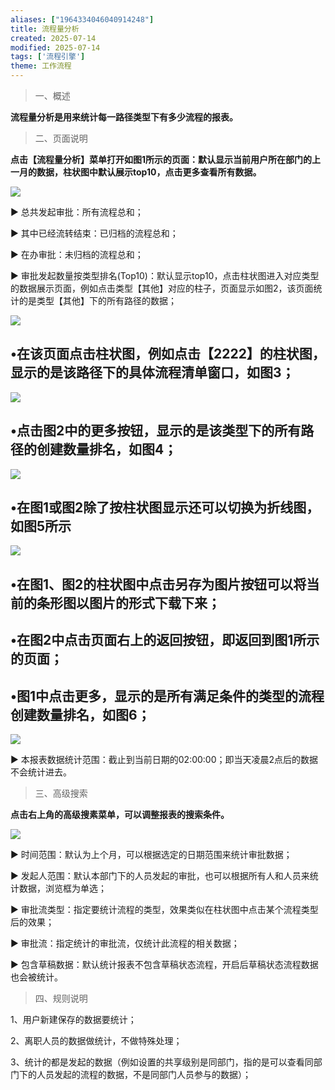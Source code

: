 ```yaml
---
aliases: ["1964334046040914248"]
title: 流程量分析
created: 2025-07-14
modified: 2025-07-14
tags: ['流程引擎']
theme: 工作流程
---
```


> 一、概述

**流程量分析是用来统计每一路径类型下有多少流程的报表。**

> 二、页面说明

**点击【流程量分析】菜单打开如图1所示的页面：默认显示当前用户所在部门的上一月的数据，柱状图中默认展示top10，点击更多查看所有数据。**

![](https://myhelpdoc.oss-cn-heyuan.aliyuncs.com/mdimages/77fc96bc09788f972644ea65f931feb6.jpg)

▶ 总共发起审批：所有流程总和；

▶ 其中已经流转结束：已归档的流程总和；

▶ 在办审批：未归档的流程总和；

▶ 审批发起数量按类型排名(Top10)：默认显示top10，点击柱状图进入对应类型的数据展示页面，例如点击类型【其他】对应的柱子，页面显示如图2，该页面统计的是类型【其他】下的所有路径的数据；

![](https://myhelpdoc.oss-cn-heyuan.aliyuncs.com/mdimages/1d106785dc0aa56b92c08173dac9e7bc.jpg)

## •在该页面点击柱状图，例如点击【2222】的柱状图，显示的是该路径下的具体流程清单窗口，如图3；

![](https://myhelpdoc.oss-cn-heyuan.aliyuncs.com/mdimages/295283d3e760bd195491f907f59b59e9.jpg)

## •点击图2中的更多按钮，显示的是该类型下的所有路径的创建数量排名，如图4；

![](https://myhelpdoc.oss-cn-heyuan.aliyuncs.com/mdimages/96b3475193b44bc6229b592b6a76eed9.jpg)

## •在图1或图2除了按柱状图显示还可以切换为折线图，如图5所示

![](https://myhelpdoc.oss-cn-heyuan.aliyuncs.com/mdimages/8caf1650404c01ebc3eabc0e8772027e.jpg)

## •在图1、图2的柱状图中点击另存为图片按钮可以将当前的条形图以图片的形式下载下来；

## •在图2中点击页面右上的返回按钮，即返回到图1所示的页面；

## •图1中点击更多，显示的是所有满足条件的类型的流程创建数量排名，如图6；

![](https://myhelpdoc.oss-cn-heyuan.aliyuncs.com/mdimages/972d5a1f339a2fd9b86ab93a6069b79d.jpg)

▶ 本报表数据统计范围：截止到当前日期的02:00:00；即当天凌晨2点后的数据不会统计进去。

> 三、高级搜索

**点击右上角的高级搜素菜单，可以调整报表的搜索条件。**

![](https://myhelpdoc.oss-cn-heyuan.aliyuncs.com/mdimages/eebc65ef9e5fa83cb7ca6e333dbec358.jpg)

▶ 时间范围：默认为上个月，可以根据选定的日期范围来统计审批数据；

▶ 发起人范围：默认本部门下的人员发起的审批，也可以根据所有人和人员来统计数据，浏览框为单选；

▶ 审批流类型：指定要统计流程的类型，效果类似在柱状图中点击某个流程类型后的效果；

▶ 审批流：指定统计的审批流，仅统计此流程的相关数据；

▶ 包含草稿数据：默认统计报表不包含草稿状态流程，开启后草稿状态流程数据也会被统计。

> 四、规则说明

1、用户新建保存的数据要统计；

2、离职人员的数据做统计，不做特殊处理；

3、统计的都是发起的数据（例如设置的共享级别是同部门，指的是可以查看同部门下的人员发起的流程的数据，不是同部门人员参与的数据）；

